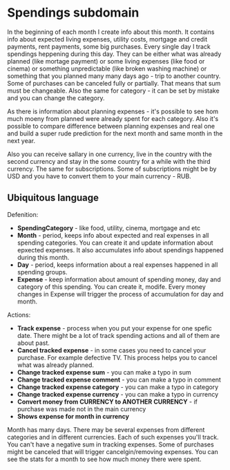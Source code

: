# Spendings subdomain

In the beginning of each month I create info about this month. It contains info about expected living expenses, utility costs, mortgage and credit payments, rent payments, some big purchases. Every single day I track spendings heppening during this day. They can be either what was already planned (like mortage payment) or some living expenses (like food or cinema) or something unpredictable (like broken washing machine) or something that you planned many many days ago - trip to another country. Some of purchases can be canceled fully or partially. That means that sum must be changeable. Also the same for category - it can be set by mistake and you can change the category.

As there is information about planning expenses - it's possible to see hom much moeny from planned were already spent for each category. Also it's possible to compare difference between planning expenses and real one and build a super rude prediction for the next month and same month in the next year.

Also you can receive sallary in one currency, live in the country with the second currency and stay in the some country for a while with the third currency. The same for subscriptions. Some of subscriptions might be by USD and you have to convert them to your main currency - RUB. 


## Ubiquitous language

Defenition: 
- **SpendingCategory** - like food, utility, cinema, mortgage and etc
- **Month** - period, keeps info about expected and real expenses in all spending categories. You can create it and update information about epxected expenses. It also accumulates info about spendings happened during this month. 
- **Day** - period, keeps information about a real expenses happened in all spending groups. 
- **Expense** - keep information about amount of spending money, day and category of this spending. You can create it, modife. Every money changes in Expense will trigger the process of accumulation for day and month. 

Actions: 
- **Track expense** - process when you put your expense for one spefic date. There might be a lot of track spending actions and all of them are about past.
- **Cancel tracked expense** - in some cases you need to cancel your purchase. For example defective TV. This process helps you to cancel what was already planned. 
- **Change tracked expense sum** - you can make a typo in sum
- **Change tracked expense comment** - you can make a typo in comment
- **Change tracked expense category** - you can make a typo in category
- **Change tracked expense currency** - you can make a typo in currency
- **Convert money from CURRENCY to ANOTHER CURRENCY** - if purchase was made not in the main currency
- **Shows expense for month in currency**


Month has many days. There may be several expenses from different categories and in different currencies. Each of such expenses you'll track. You can't have a negative sum in tracking expenses. Some of purchases might be canceled that will trigger cancelgin/removing expenses. You can see the stats for a month to see how much money there were spent.
